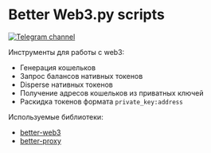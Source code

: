 # Better Web3.py scripts
[![Telegram channel](https://img.shields.io/endpoint?url=https://runkit.io/damiankrawczyk/telegram-badge/branches/master?url=https://t.me/cum_insider)](https://t.me/cum_insider)

Инструменты для работы с web3:
- Генерация кошельков
- Запрос балансов нативных токенов
- Disperse нативных токенов
- Получение адресов кошельков из приватных ключей
- Раскидка токенов формата `private_key:address`

Используемые библиотеки:
- [better-web3](https://github.com/alenkimov/better_web3)
- [better-proxy](https://github.com/alenkimov/better_proxy)

